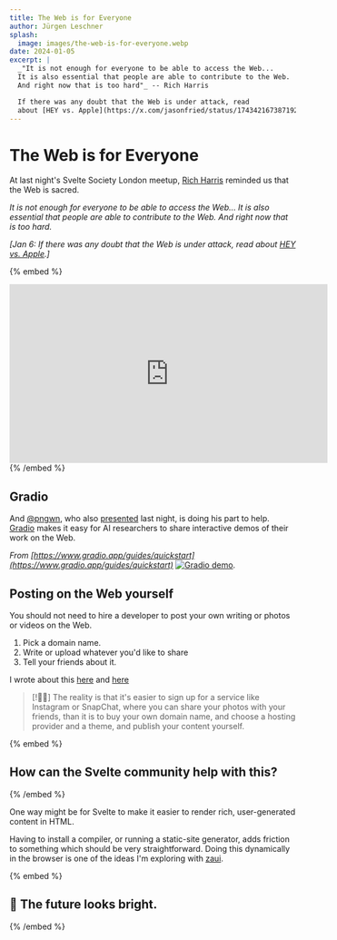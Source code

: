 ```yaml
---
title: The Web is for Everyone
author: Jürgen Leschner
splash:
  image: images/the-web-is-for-everyone.webp
date: 2024-01-05
excerpt: |
  _"It is not enough for everyone to be able to access the Web...
  It is also essential that people are able to contribute to the Web.
  And right now that is too hard"_ -- Rich Harris

  If there was any doubt that the Web is under attack, read
  about [HEY vs. Apple](https://x.com/jasonfried/status/1743421673871929723).
---
```


# The Web is for Everyone
At last night's Svelte Society London meetup, [Rich Harris](https://twitter.com/Rich_Harris) reminded us that the Web is sacred.

_It is not enough for everyone to be able to access the Web... It is also essential that people are able to contribute to the Web. And right now that is too hard._

_[Jan 6: If there was any doubt that the Web is under attack, read about [HEY vs. Apple](https://x.com/jldec/status/1743615829801910551).]_

{% embed %}
<iframe class="pt-8 mx-auto max-w-full" width="560" height="315" src="https://www.youtube.com/embed/eswNQiq4T2w?si=pKDmQnmV5tXGjcgg&amp;start=4523" title="YouTube video player" frameborder="0" allow="accelerometer; autoplay; clipboard-write; encrypted-media; gyroscope; picture-in-picture; web-share" allowfullscreen></iframe>
{% /embed %}

## Gradio
And [@pngwn](https://twitter.com/evilpingwin), who also [presented](https://www.youtube.com/live/eswNQiq4T2w?si=UmYiT4OevZ55ag9D&t=2629) last night, is doing his part to help. [Gradio](https://www.gradio.app/) makes it easy for AI researchers to share interactive demos of their work on the Web.

_From [https://www.gradio.app/guides/quickstart](https://www.gradio.app/guides/quickstart)_
[![Gradio demo](https://huggingface.co/datasets/huggingface/documentation-images/resolve/main/gradio-guides/lcm-screenshot-3.gif)](https://www.gradio.app/guides/quickstart).


## Posting on the Web yourself
You should not need to hire a developer to post your own writing or photos or videos on the Web.

1. Pick a domain name.
2. Write or upload whatever you'd like to share
3. Tell your friends about it.

I wrote about this [here](a-web-for-everyone) and [here](why-the-web-needs-better-html-editing-components)

> [!🐥🐥]
> The reality is that it's easier to sign up for a service like Instagram or SnapChat, where you can share your photos with your friends, than it is to buy your own domain name, and choose a hosting provider and a theme, and publish your content yourself.

{% embed %}
<h2 class="text-center">
How can the Svelte community help with this?
</h2>
{% /embed %}

One way might be for Svelte to make it easier to render rich, user-generated content in HTML.

Having to install a compiler, or running a static-site generator, adds friction to something which should be very straightforward. Doing this dynamically in the browser is one of the ideas I'm exploring with [zaui](https://github.com/zeroasiccorp/zaui).

{% embed %}
<h2 class="text-center">
🚀 The future looks bright.
</h2>
{% /embed %}
